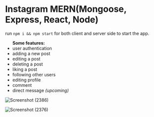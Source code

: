 # Instagram MERN(Mongoose, Express, React, Node) 
run <code>npm i && npm start</code> for both client and server side to start the app.
<br>
<ul>
  <b>Some features:</b>
  <li>user authentication</li>
  <li>adding a new post</li>
  <li>editing a post</li>
  <li>deleting a post</li>
  <li>liking a post</li>
  <li>following other users</li>
  <li>editing profile</li>
  <li>comment</li>
  <li>direct message <i>(upcoming)</i></li>
</ul>

![Screenshot (2386)](https://user-images.githubusercontent.com/75500354/128904518-03dde22f-0568-4181-addd-c8a60d977951.png)

![Screenshot (2376)](https://user-images.githubusercontent.com/75500354/125397995-f5fc1b80-e3c3-11eb-93df-d64ae4914cd2.png)
